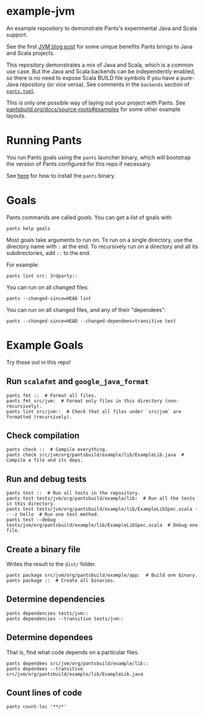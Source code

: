 # example-jvm

An example repository to demonstrate Pants's experimental Java and Scala support.

See the first
[JVM blog post](https://blog.pantsbuild.org/automatically-unlocking-concurrent-builds-and-fine-grained-caching-on-the-jvm-with-dependency-inference/)
for some unique
benefits Pants brings to Java and Scala projects.

This repository demonstrates a mix of Java and Scala, which is a common use case. But the Java
and Scala backends can be independently enabled, so there is no need to expose Scala BUILD file
symbols if you have a pure-Java repository (or vice versa). See comments in the `backends` section
of [`pants.toml`](./pants.toml).

This is only one possible way of laying out your project with Pants. See 
[pantsbuild.org/docs/source-roots#examples](https://www.pantsbuild.org/docs/source-roots#examples) 
for some other example layouts.

# Running Pants

You run Pants goals using the `pants` launcher binary, which will bootstrap the
version of Pants configured for this repo if necessary.

See [here](https://www.pantsbuild.org/docs/installation) for how to install the `pants` binary.

# Goals

Pants commands are called _goals_. You can get a list of goals with

```
pants help goals
```

Most goals take arguments to run on. To run on a single directory, use the directory name with 
`:` at the end. To recursively run on a directory and all its subdirectories, add `::` to the 
end.

For example:

```
pants lint src: 3rdparty::
```

You can run on all changed files:

```
pants --changed-since=HEAD lint
```

You can run on all changed files, and any of their "dependees":

```
pants --changed-since=HEAD --changed-dependees=transitive test
```

# Example Goals

Try these out in this repo!

## Run `scalafmt` and `google_java_format`

```
pants fmt ::  # Format all files.
pants fmt src/jvm:  # Format only files in this directory (non-recursively).
pants lint src/jvm::  # Check that all files under `src/jvm` are formatted (recursively).
```

## Check compilation

```
pants check ::  # Compile everything.
pants check src/jvm/org/pantsbuild/example/lib/ExampleLib.java  # Compile a file and its deps.
```

## Run and debug tests

```
pants test ::  # Run all tests in the repository.
pants test tests/jvm/org/pantsbuild/example/lib:  # Run all the tests in this directory.
pants test tests/jvm/org/pantsbuild/example/lib/ExampleLibSpec.scala -- -z hello  # Run one test method.
pants test --debug tests/jvm/org/pantsbuild/example/lib/ExampleLibSpec.scala  # Debug one file.
```

## Create a binary file

Writes the result to the `dist/` folder.

```
pants package src/jvm/org/pantsbuild/example/app:  # Build one binary.
pants package ::  # Create all binaries.
```

## Determine dependencies

```
pants dependencies tests/jvm::
pants dependencies --transitive tests/jvm::
```

## Determine dependees

That is, find what code depends on a particular files.

```
pants dependees src/jvm/org/pantsbuild/example/lib::
pants dependees --transitive src/jvm/org/pantsbuild/example/lib/ExampleLib.java
```

## Count lines of code

```
pants count-loc '**/*'
```

